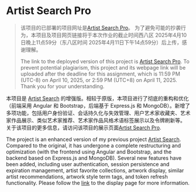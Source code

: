 # Artist Search Pro

> 该项目的已部署的项目网址是[Artist Search Pro](https://hw3-zhicheng-zhang.wl.r.appspot.com)。
> 为了避免可能的抄袭行为，本项目及项目网页链接将于本次作业的截止时间西八区 2025年4月10日晚上11点59分（东八区时间 2025年4月11日下午14点59分）后上传，感谢理解。
>
> The link to the deployed version of this project is [Artist Search Pro](https://hw3-zhicheng-zhang.wl.r.appspot.com).
> To prevent potential plagiarism, this project and its webpage link will be uploaded after the deadline for this assignment, which is 11:59 PM (UTC-8) on April 10, 2025, or 2:59 PM (UTC+8) on April 11, 2025. Thank you for your understanding. 

本项目是 [Artist Search](https://github.com/zhichzhang/artist-search) 的增强版。相较于原版，本项目进行了彻底的重构和优化（前端采用 Angular 和 Bootstrap，后端基于 Express.js 和 MongoDB）。新增了多项功能，包括用户身份验证、会话持久化与失效管理、用户艺术家收藏夹、艺术家作品展示、类似艺术家推荐、艺术家作品风格术语标签展示以及令牌刷新等。 关于该项目的更多信息，请访问该项目的展示页面[Artist Search Pro](https://hw3-zhicheng-zhang.wl.r.appspot.com).

The project is an enhanced version of my previous project [Artist Search](https://github.com/zhichzhang/artist-search). Compared to the original, it has undergone a complete restructuring and optimization (with the frontend using Angular and Bootstrap, and the backend based on Express.js and MongoDB). Several new features have been added, including user authentication, session persistence and expiration management, artist favorite collections, artwork display, similar artist recommendations, artwork style term tags, and token refresh functionality. Please follow the [link](https://hw3-zhicheng-zhang.wl.r.appspot.com) to the display page for more information.
